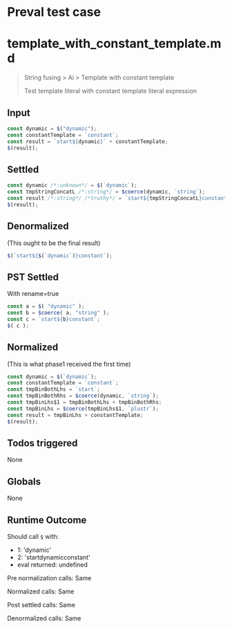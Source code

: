 # Preval test case

# template_with_constant_template.md

> String fusing > Ai > Template with constant template
>
> Test template literal with constant template literal expression

## Input

`````js filename=intro
const dynamic = $("dynamic");
const constantTemplate = `constant`;
const result = `start${dynamic}` + constantTemplate;
$(result);
`````


## Settled


`````js filename=intro
const dynamic /*:unknown*/ = $(`dynamic`);
const tmpStringConcatL /*:string*/ = $coerce(dynamic, `string`);
const result /*:string*/ /*truthy*/ = `start${tmpStringConcatL}constant`;
$(result);
`````


## Denormalized
(This ought to be the final result)

`````js filename=intro
$(`start${$(`dynamic`)}constant`);
`````


## PST Settled
With rename=true

`````js filename=intro
const a = $( "dynamic" );
const b = $coerce( a, "string" );
const c = `start${b}constant`;
$( c );
`````


## Normalized
(This is what phase1 received the first time)

`````js filename=intro
const dynamic = $(`dynamic`);
const constantTemplate = `constant`;
const tmpBinBothLhs = `start`;
const tmpBinBothRhs = $coerce(dynamic, `string`);
const tmpBinLhs$1 = tmpBinBothLhs + tmpBinBothRhs;
const tmpBinLhs = $coerce(tmpBinLhs$1, `plustr`);
const result = tmpBinLhs + constantTemplate;
$(result);
`````


## Todos triggered


None


## Globals


None


## Runtime Outcome


Should call `$` with:
 - 1: 'dynamic'
 - 2: 'startdynamicconstant'
 - eval returned: undefined

Pre normalization calls: Same

Normalized calls: Same

Post settled calls: Same

Denormalized calls: Same
